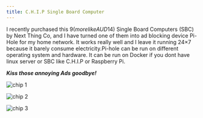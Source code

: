 ```yaml
---
title: C.H.I.P Single Board Computer
---
```


I recently purchased this $9 (more like AUD$14) Single Board Computers (SBC) by Next Thing Co, and I have turned one of them into ad blocking device Pi-Hole for my home network. 
It works really well and I leave it running 24×7 because it barely consume electricity.Pi-hole can be run on different operating system and hardware. 
It can be run on Docker if you dont have linux server or SBC like C.H.I.P or Raspberry Pi.

***Kiss those annoying Ads goodbye!***

![chip 1](/assets/images/chip1.jpg)

![chip 2](/assets/images/chip2.jpg)

![chip 3](/assets/images/chip3.jpg)

